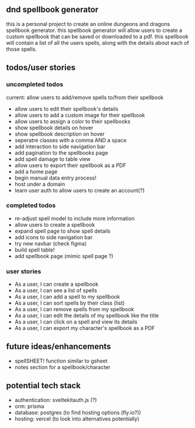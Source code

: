 ## dnd spellbook generator

this is a personal project to create an online dungeons and dragons spellbook generator. this spellbook generator will allow users to create a custom spellbook that can be saved or downloaded to a pdf. this spellbook will contain a list of all the users spells, along with the details about each of those spells.

## todos/user stories

### uncompleted todos

current: allow users to add/remove spells to/from their spellbook

- allow users to edit their spellbook's details
- allow users to add a custom image for their spellbook
- allow users to assign a color to their spellbooks
- show spellbook details on hover
- show spellbook description on hover
- seperatre classes with a comma AND a space
- add interaction to side navigation bar
- add pagination to the spellbooks page
- add spell damage to table view
- allow users to export their spellbook as a PDF
- add a home page
- begin manual data entry process!
- host under a domain
- learn user auth to allow users to create an account(?)

### completed todos

- re-adjust spell model to include more information
- allow users to create a spellbook
- expand spell page to show spell details
- add icons to side navigation bar
- try new navbar (check figma)
- build spell table!
- add spellbook page (mimic spell page ?)

### user stories

- As a user, I can create a spellbook
- As a user, I can see a list of spells
- As a user, I can add a spell to my spellbook
- As a user, I can sort spells by their class (list)
- As a user, I can remove spells from my spellbook
- As a user, I can edit the details of my spellbook like the title
- As a user, I can click on a spell and view its details
- As a user, I can export my character's spellbook as a PDF

## future ideas/enhancements

- spellSHEET! function similar to gsheet
- notes section for a spellbook/character

## potential tech stack

- authentication: sveltekitauth.js (?)
- orm: prisma
- database: postgres (to find hosting options (fly.io?))
- hosting: vercel (to look into alternatives potentially)
